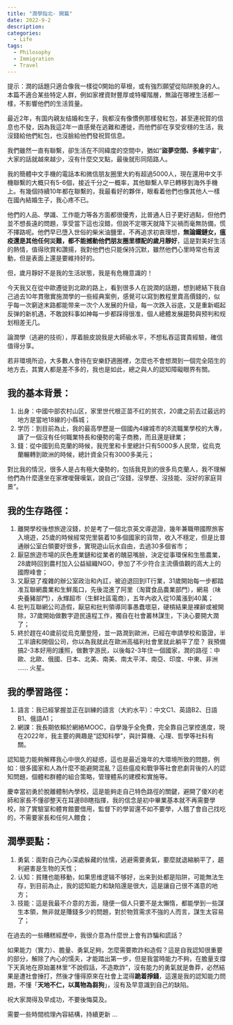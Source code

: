 ```yaml
---
title: "潤學指北- 開篇"
date: 2022-9-2
description: 
categories:
  - Life
tags:
  - Philosophy
  - Immigration
  - Travel
---
```


提示：潤的話題只適合像我一樣從0開始的草根，或有強烈願望從陷阱脫身的人。本篇不適合某些特定人群，例如家裡資財豐厚或特權階層，無論在哪裡生活都一樣，不影響他們的生活質量。

最近2年，有国内親友结婚和生子，我都沒有像慣例那樣發紅包，甚至連祝賀的信息也不發，因為我這2年一直感覺在逃難和遷徙，而他們卻在享受安穩的生活，我沒錢給他們紅包，也沒臉給他們發祝賀信息。

我們雖然一直有聯繫，卻生活在不同緯度的空間中，猶如“**盜夢空間、多維宇宙**”，大家的話就越來越少，沒有什麼交叉點，最後就形同陌路人。

我的簡體中文手機的電話本和微信朋友圈里大約有超過5000人，現在還用中文手機聯繫的大概只有5-6個，接近千分之一概率，其他聯繫人早已轉移到海外手機上。有幾個持續10年都在聯繫的，我最看好的夥伴，眼看着他們也像其他人一樣在國內結婚生子，我心疼不已。

他們的人品、學識、工作能力等各方面都很優秀，比普通人日子更好過點，但他們並不想長遠的問題，享受當下這也沒錯，但說不定哪天就降下災禍而毫無防備，慌不擇路呢。他們早已墮入世俗的柴米油鹽里，不再追求初衷理想，**無論鐵鏈女，瘟疫還是其他任何災難，都不能撼動他們朋友圈里標配的歲月靜好**，這是對美好生活的熱情，值得欣賞和讚揚，我對他們也只能保持沉默，雖然他們心里時常也有波動，但是表面上還是要維持好的。

但，歲月靜好不是我的生活狀態，我是有危機意識的！

今天我又在從中歐遷徙到北歐的路上，看到很多人在說潤的話題，想到總結下我自己過去10年貫徹實施潤學的一些經典案例，感覺可以寫到教程里賣高價錢的，似乎每一次窮途末路都能带来一次个人发展的升级，每一次跌入谷底，又是重新崛起反弹的新机遇，不敢說料事如神每一步都踩得很准，個人總體发展趨勢與预判和规划相差无几。

論潤學（逃避的技術），厚着臉皮說我是大師級水平，不想私吞這寶貴經驗，確信值得分享。

若非環境所迫，大多數人會待在安樂舒適圈裡，怎麼也不會想潤到一個完全陌生的地方去，其實人都是差不多的，我也是如此，總之與人的認知障礙眼界有關。

## 我的基本背景：

1. 出身：中國中部农村山区，家里世代根正苗不红的贫农，20歲之前去过最远的地方是當地18線的小縣城；
2. 学历：到目前為止，我的最高學歷是一個國內4線城市的8流職業學校的大專，讀了一個沒有任何職業特長和優勢的電子商務，而且還是肄業；
3. 錢：從中國到烏克蘭的時候，我兜里和卡里總計只有5000多人民幣，從烏克蘭輾轉到歐洲的時候，總計資金只有3000多美元；

對比我的情況，很多人是占有極大優勢的，包括我見到的很多烏克蘭人，我不理解他們為什麼還坐在家裡噯聲嘆氣，說自己“沒錢，沒學歷、沒技能、沒好的家庭背景”。

## 我的生存路徑：

1. 離開學校後想旅遊沒錢，於是考了一個北京英文導遊證，幾年兼職帶國際旅客入境遊，25歲的時候經常兜里裝着10多個國家的貨幣，收入不穩定，但是比普通辦公室白領要好很多，實現遊山玩水自由，去過30多個省市；
2. 厭惡旅遊市場的灰色產業鏈和從業者的醜惡嘴臉，決定從事環保和生態農業，28歲時回到農村加入公益組織NGO，參加了不少符合主流價值觀的高大上的國際峰會；
3. 又厭惡了複雜的辦公室政治和內訌，被迫退回到IT行業，31歲開始每一步都踏准互聯網農業和生鮮風口，先後混進了阿里（淘寶食品農業部門），網易（味央養豬部門），永輝超市（生鮮社區電商），五年內收入從10萬漲到40萬；
4. 批判互聯網公司造假，厭惡和批判領導同事愚蠢壞惡，硬槓結果是裸辭或被開除，37歲開始做數字遊民遠程工作，獨自在社會叢林謀生，下決心要開大潤了；
5. 終於趕在40歲前從烏克蘭登陸，並一路潤到歐洲，已經在申請學校和簽證，半工半讀和開個公司，你以為我就此在歐洲高福利社會里就此躺平了麼？ 我預備搞2-3本好用的護照，做數字游民，以後每2-3年住一個國家，潤的路徑：中歐、北歐、俄國、日本、北美、南美、南太平洋、南亞、印度、中東、非洲 …… 火星。

## 我的學習路徑：

1. 語言：我已經掌握並正在訓練的語言（大約水平）：中文C1、英語B2、日語B1、俄語A1；
2. 網課：我長期依賴於網絡MOOC，自學幾乎全免費，完全靠自己掌控進度，現在2022年，我主要的興趣是“認知科學”，與計算機、心理、哲學等社科有關。

認知能力能夠解釋我心中很久的疑惑，這也是最近幾年的大環境所致的問題，例如：很多國家和人為什麼不能避開混亂？這些瘟疫和戰爭等社會悲劇背後的人的認知問題，個體和群體的組合策略，管理體系的建模和實施等。

慶幸當初勇於脫離體制內學校，這是能夠走自己特色路徑的關鍵，避開了傻X的老師和家長不懂卻整天在耳邊BB瞎指揮，我的信念是初中畢業基本就不再需要學校，除了實驗室和體育館要借用，監督下的學習還不如不要學，人餓了會自己找吃的，不需要家長和任何人餵食；

## 潤學要點：

1. 勇氣：面對自己內心深處躲藏的怯懦，逃避需要勇氣，要麼就退縮躺平了，趨利避害是生物的天性；
2. 认知：貧賤也能移動，如果思维逻辑不够好，出来到处都是陷阱，可能無法生存，到目前為止，我的認知能力和缺陷還是很大，這是讓自己很不滿意的地方；
3. 技能：這是我最不介意的方面，隨便一個人只要不是太懶惰，都能學到一些謀生本領，無非就是賺錢多少的問題，對於物質需求不強的人而言，謀生太容易了；

在過去的一些糟糕經歷中，我很介意為什麼世上會有詐騙和謊話？

如果能力（實力）、膽量、勇氣足夠，怎麼需要欺詐和造假？這是自我認知很重要的部分，解除了內心的懦夫，才能踏出第一步，但是我當時能力不夠，在膽量支撐下天真地在原始叢林里“不說假話，不造欺詐”，沒有能力的勇氣就是魯莽，必然結果是遭社會捶打，然後才懂得原來在社會上混得**跪着掙錢**，這還是我的認知能力問題，不懂「**天地不仁，以萬物為芻狗**」，沒有及早意識到自己的缺陷。

祝大家潤得及早成功，不要後悔莫及。

需要一些時間梳理內容結構，持續更新 …